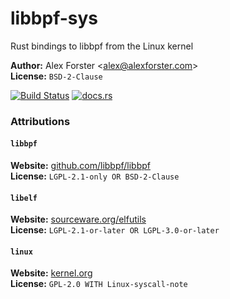 # libbpf-sys

Rust bindings to libbpf from the Linux kernel

**Author:** Alex Forster \<alex@alexforster.com\><br/>
**License:** `BSD-2-Clause`

[![Build Status](https://travis-ci.org/alexforster/libbpf-sys.svg?branch=master)](https://travis-ci.org/alexforster/libbpf-sys) [![docs.rs](https://docs.rs/libbpf-sys/badge.svg)](https://docs.rs/crate/libbpf-sys)

### Attributions

#### `libbpf`

**Website:** [github.com/libbpf/libbpf](https://github.com/libbpf/libbpf/)<br/>
**License:** `LGPL-2.1-only OR BSD-2-Clause`

#### `libelf`

**Website:** [sourceware.org/elfutils](https://sourceware.org/elfutils/)<br/>
**License:** `LGPL-2.1-or-later OR LGPL-3.0-or-later`

#### `linux`

**Website:** [kernel.org](https://www.kernel.org/)<br/>
**License:** `GPL-2.0 WITH Linux-syscall-note`
